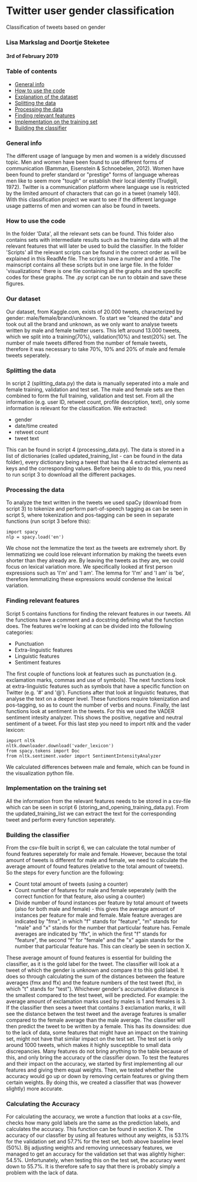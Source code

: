 # Twitter user gender classification
Classification of tweets based on gender
### Lisa Markslag and Doortje Steketee
#### 3rd of February 2019

### Table of contents
* [General info](#general-info)
* [How to use the code](#How-to-use-the-code)
* [Explanation of the dataset](#Our-dataset)
* [Splitting the data](#Splitting-the-data)
* [Processing the data](#Processing-the-data)
* [Finding relevant features](#Finding-relevant-features)
* [Implementation on the training set](#Implementation-on-the-training-set)
* [Building the classifier](#Building-the-classifier)

### General info
The different usage of language by men and women is a widely discussed topic. Men and women have been found to use different forms of communication (Bamman, Eisenstein & Schnoebelen, 2012). Women have been found to prefer standard or "prestige" forms of language whereas men like to seem more "tough" or establish their local identity (Trudgill, 1972). Twitter is a communication platform where language use is restricted by the limited amount of characters that can go in a tweet (namely 140). With this classification project we want to see if the different language usage patterns of men and women can also be found in tweets. 

### How to use the code
In the folder 'Data', all the relevant sets can be found. This folder also contains sets with intermediate results such as the training data with all the relevant features that will later be used to build the classifier. In the folder 'Scripts' all the relevant scripts can be found in the correct order as will be explained in this ReadMe file. The scripts have a number and a title. The mainscript contains all these scripts but in one large file. In the folder 'visualizations' there is one file containing all the graphs and the specific codes for these graphs. The .py script can be run to obtain and save these figures. 

### Our dataset
Our dataset, from Kaggle.com, exists of 20.000 tweets, characterized by gender: male/female/brand/unknown. To start we "cleaned the data" and took out all the brand and unknown, as we only want to analyse tweets written by male and female twitter users. This left around 13.000 tweets, which we split into a training(70%), validation(10%) and test(20%) set. The number of male tweets differed from the number of female tweets, therefore it was necessary to take 70%, 10% and 20% of male and female tweets seperately. 

### Splitting the data
In script 2 (splitting_data.py) the data is manually seperated into a male and female training, validation and test set. The male and female sets are then combined to form the full training, validation and test set. From all the information (e.g. user ID, retweet count, profile description, text), only some information is relevant for the classification. We extracted:
* gender 
* date/time created
* retweet count
* tweet text 

This can be found in script 4 (processing_data.py). The data is stored in a list of dictionaries (called updated_training_list - can be found in the data folder), every dictionary being a tweet that has the 4 extracted elements as keys and the corresponding values. Before being able to do this, you need to run script 3 to download all the different packages. 

### Processing the data
To analyze the text written in the tweets we used spaCy (download from script 3) to tokenize and perform part-of-speech tagging as can be seen in script 5, where tokenization and pos-tagging can be seen in separate functions (run script 3 before this):

``` 
import spacy
nlp = spacy.load('en')
```
We chose not the lemmatize the text as the tweets are extremely short. By lemmatizing we could lose relevant information by making the tweets even shorter than they already are. By leaving the tweets as they are, we could focus on lexical variation more. We specifically looked at first person expressions such as 'I'm' and 'I am'. The lemma for 'I'm' and 'I am' is 'be', therefore lemmatizing these expressions would condense the lexical variation. 

### Finding relevant features
Script 5 contains functions for finding the relevant features in our tweets. All the functions have a comment and a docstring defining what the function does. The features we're looking at can be divided into the following categories: 
* Punctuation
* Extra-linguistic features
* Linguistic features
* Sentiment features

The first couple of functions look at features such as punctuation (e.g. exclamation marks, commas and use of symbols). The next functions look at extra-linguistic features such as symbols that have a specific function on Twitter (e.g. '#' and '@'). Functions after that look at linguistic features, that analyse the text on a deeper level. These functions require tokenization and pos-tagging, so as to count the number of verbs and nouns. Finally, the last functions look at sentiment in the tweets. For this we used the VADER sentiment intesity analyzer. This shows the positive, negative and neutral sentiment of a tweet. For this last step you need to import nltk and the vader lexicon:

```
import nltk
nltk.downloader.download('vader_lexicon')
from spacy.tokens import Doc
from nltk.sentiment.vader import SentimentIntensityAnalyzer
```

We calculated differences between male and female, which can be found in the visualization python file. 

### Implementation on the training set
All the information from the relevant features needs to be stored in a csv-file which can be seen in script 6 (storing_and_opening_training_data.py). From the updated_training_list we can extract the text for the corresponding tweet and perform every function seperately. 

### Building the classifier
From the csv-file built in script 6, we can calculate the total number of found features seperately for male and female. However, because the total amount of tweets is different for male and female, we need to calculate the average amount of found features (relative to the total amount of tweets). So the steps for every function are the following: 
* Count total amount of tweets (using a counter)
* Count number of features for male and female seperately (with the correct function for that feature, also using a counter)
* Divide number of found instances per feature by total amount of tweets (also for both male and female) - this gives the average amount of instances per feature for male and female. Male feature averages are indicated by "fmx", in which "f" stands for "feature", "m" stands for "male" and "x" stands for the number that particular feature has. Female averages are indicated by "ffx", in which the first "f" stands for "feature", the second "f" for "female" and the "x" again stands for the number that particular feature has. This can clearly be seen in section X.

These average amount of found features is essential for building the classifier, as it is the gold label for the tweet. 
The classifier will look at a tweet of which the gender is unknown and compare it to this gold label. It does so through calculating the sum of the distances between the feature averages (fmx and ffx) and the feature numbers of the test tweet (ftx), in which "t" stands for "test"). Whichever gender's accumulative distance is the smallest compared to the test tweet, will be predicted. For example: the average amount of exclamation marks used by males is 1 and females is 3. If the classifier then sees a tweet that contains 3 exclamation marks, it will see the distance betwen the test tweet and the average features is smaller compared to the female average than the male average. The classifier will then predict the tweet to be written by a female. This has its downsides: due to the lack of data, some features that might have an impact on the training set, might not have that similar impact on the test set. The test set is only around 1000 tweets, which makes it highly susceptible to small data discrepancies. Many features do not bring anything to the table because of this, and only bring the accuracy of the classifier down. To test the features and their impact on the accuracy, we started by first implementing all our features and giving them equal weights. Then, we tested whether the accuracy would go up or down by removing certain features or giving them certain weights. By doing this, we created a classifier that was (however slightly) more accurate.

### Calculating the Accuracy
For calculating the accuracy, we wrote a function that looks at a csv-file, checks how many gold labels are the same as the prediction labels, and calculates the accuracy. This function can be found in section X. The accuracy of our classfier by using all features without any weights, is 53.1% for the validation set and 57.7% for the test set, both above baseline level (50%). 
Bij adjusting weights and removing unnecessary features, we managed to get an accuracy for the validation set that was alightly higher: 54.5%. Unfortunately, when testing this on the test set, the accuracy went down to 55.7%. It is therefore safe to say that there is probably simply a problem with the lack of data.


